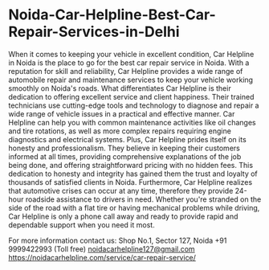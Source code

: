 # Noida-Car-Helpline-Best-Car-Repair-Services-in-Delhi
When it comes to keeping your vehicle in excellent condition, Car Helpline in Noida is the place to go for the best car repair service in Noida. With a reputation for skill and reliability, Car Helpline provides a wide range of automobile repair and maintenance services to keep your vehicle working smoothly on Noida's roads.
What differentiates Car Helpline is their dedication to offering excellent service and client happiness. Their trained technicians use cutting-edge tools and technology to diagnose and repair a wide range of vehicle issues in a practical and effective manner. Car Helpline can help you with common maintenance activities like oil changes and tire rotations, as well as more complex repairs requiring engine diagnostics and electrical systems.
Plus, Car Helpline prides itself on its honesty and professionalism. They believe in keeping their customers informed at all times, providing comprehensive explanations of the job being done, and offering straightforward pricing with no hidden fees. This dedication to honesty and integrity has gained them the trust and loyalty of thousands of satisfied clients in Noida.
Furthermore, Car Helpline realizes that automotive crises can occur at any time, therefore they provide 24-hour roadside assistance to drivers in need. Whether you're stranded on the side of the road with a flat tire or having mechanical problems while driving, Car Helpline is only a phone call away and ready to provide rapid and dependable support when you need it most.

For more information contact us:
Shop No.1, Sector 127, Noida
+91 9999422993 (Toll free)
noidacarhelpline127@gmail.com
https://noidacarhelpline.com/service/car-repair-service/



